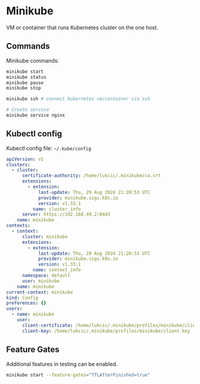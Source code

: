 # Minikube

VM or container that runs Kubernetes cluster on the one host.

## Commands

Minikube commands:

```sh
minikube start
minikube status
minikube pause
minikube stop

minikube ssh # connect kubernetes vm/container via ssh
```

```sh
# Create service
minikube service nginx
```

## Kubectl config

Kubectl config file: `~/.kube/config`

```yaml
apiVersion: v1
clusters:
  - cluster:
      certificate-authority: /home/lukcic/.minikube/ca.crt
      extensions:
        - extension:
            last-update: Thu, 29 Aug 2024 21:20:53 UTC
            provider: minikube.sigs.k8s.io
            version: v1.33.1
          name: cluster_info
      server: https://192.168.49.2:8443
    name: minikube
contexts:
  - context:
      cluster: minikube
      extensions:
        - extension:
            last-update: Thu, 29 Aug 2024 21:20:53 UTC
            provider: minikube.sigs.k8s.io
            version: v1.33.1
          name: context_info
      namespace: default
      user: minikube
    name: minikube
current-context: minikube
kind: Config
preferences: {}
users:
  - name: minikube
    user:
      client-certificate: /home/lukcic/.minikube/profiles/minikube/client.crt
      client-key: /home/lukcic/.minikube/profiles/minikube/client.key
```

## Feature Gates

Additional features in testing can be enabled.

```sh
minikube start --feature-gates="TTLAfterFinished=true"
```
